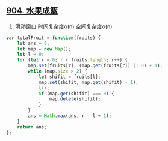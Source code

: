 ## [904. 水果成篮](https://leetcode.cn/problems/fruit-into-baskets/)

1. 滑动窗口 时间复杂度o(n) 空间复杂度o(n)
```js
var totalFruit = function(fruits) {
    let ans = 0;
    let map = new Map();
    let l = 0;
    for (let r = 0; r < fruits.length; r++) {
        map.set(fruits[r], (map.get(fruits[r]) || 0) + 1);
        while (map.size > 2) {
            let shifit = fruits[l];
            map.set(shifit, map.get(shifit) - 1);
            l++;
            if (map.get(shifit) === 0) {
                map.delete(shifit);
            }
        }
        ans = Math.max(ans, r - l + 1);
    }
    return ans;
};
```